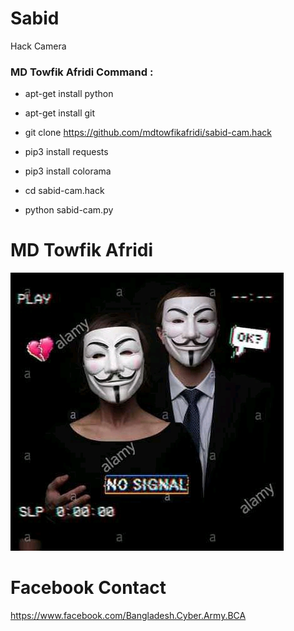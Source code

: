 # Sabid

Hack Camera

<h3> MD Towfik Afridi  Command : </h3>

* apt-get install python

* apt-get install git

* git clone https://github.com/mdtowfikafridi/sabid-cam.hack

* pip3 install requests

* pip3 install colorama

* cd sabid-cam.hack

* python sabid-cam.py


# MD Towfik Afridi 

<img src="https://github.com/mdtowfikafridi/Cam-Hackers/blob/master/Sabid.png">


<h1>Facebook Contact</h1>


https://www.facebook.com/Bangladesh.Cyber.Army.BCA
